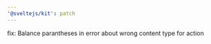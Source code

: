 ```yaml
---
'@sveltejs/kit': patch
---
```


fix: Balance parantheses in error about wrong content type for action
